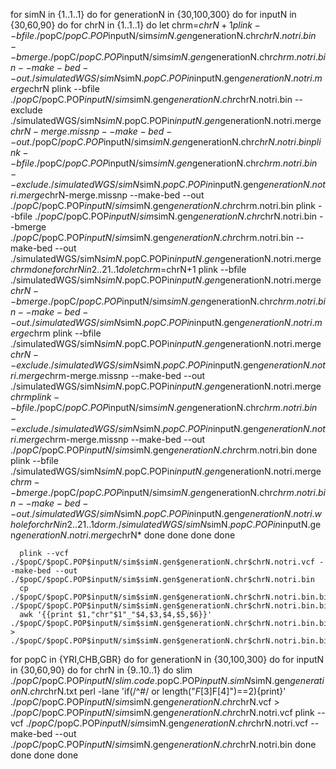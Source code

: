 
for simN in {1..1..1}
do
  for generationN in {30,100,300}
  do
    for inputN in {30,60,90}
    do
      for chrN in {1..1..1}
      do
      let chrm=$chrN+1
      plink --bfile ./$popC/$popC.POP$inputN/sim$simN.gen$generationN.chr$chrN.notri.bin --bmerge ./$popC/$popC.POP$inputN/sim$simN.gen$generationN.chr$chrm.notri.bin --make-bed --out ./simulatedWGS/simN$simN.$popC.POPin$inputN.gen$generationN.notri.merge$chrN
      plink --bfile ./$popC/$popC.POP$inputN/sim$simN.gen$generationN.chr$chrN.notri.bin --exclude ./simulatedWGS/simN$simN.$popC.POPin$inputN.gen$generationN.notri.merge$chrN-merge.missnp --make-bed --out ./$popC/$popC.POP$inputN/sim$simN.gen$generationN.chr$chrN.notri.bin
      plink --bfile ./$popC/$popC.POP$inputN/sim$simN.gen$generationN.chr$chrm.notri.bin --exclude ./simulatedWGS/simN$simN.$popC.POPin$inputN.gen$generationN.notri.merge$chrN-merge.missnp --make-bed --out ./$popC/$popC.POP$inputN/sim$simN.gen$generationN.chr$chrm.notri.bin
      plink --bfile ./$popC/$popC.POP$inputN/sim$simN.gen$generationN.chr$chrN.notri.bin --bmerge ./$popC/$popC.POP$inputN/sim$simN.gen$generationN.chr$chrm.notri.bin --make-bed --out ./simulatedWGS/simN$simN.$popC.POPin$inputN.gen$generationN.notri.merge$chrm
      done
      for chrN in {2..21..1}
      do
      let chrm=$chrN+1
      plink --bfile ./simulatedWGS/simN$simN.$popC.POPin$inputN.gen$generationN.notri.merge$chrN --bmerge ./$popC/$popC.POP$inputN/sim$simN.gen$generationN.chr$chrm.notri.bin --make-bed --out ./simulatedWGS/simN$simN.$popC.POPin$inputN.gen$generationN.notri.merge$chrm
      plink --bfile ./simulatedWGS/simN$simN.$popC.POPin$inputN.gen$generationN.notri.merge$chrN --exclude ./simulatedWGS/simN$simN.$popC.POPin$inputN.gen$generationN.notri.merge$chrm-merge.missnp --make-bed --out ./simulatedWGS/simN$simN.$popC.POPin$inputN.gen$generationN.notri.merge$chrm
      plink --bfile ./$popC/$popC.POP$inputN/sim$simN.gen$generationN.chr$chrm.notri.bin --exclude ./simulatedWGS/simN$simN.$popC.POPin$inputN.gen$generationN.notri.merge$chrm-merge.missnp --make-bed --out ./$popC/$popC.POP$inputN/sim$simN.gen$generationN.chr$chrm.notri.bin
      done
      plink --bfile ./simulatedWGS/simN$simN.$popC.POPin$inputN.gen$generationN.notri.merge$chrm --bmerge ./$popC/$popC.POP$inputN/sim$simN.gen$generationN.chr$chrm.notri.bin --make-bed --out ./simulatedWGS/simN$simN.$popC.POPin$inputN.gen$generationN.notri.whole
      for chrN in {2..21..1}
      do 
      rm ./simulatedWGS/simN$simN.$popC.POPin$inputN.gen$generationN.notri.merge$chrN*
      done
    done
  done
done


      

      plink --vcf ./$popC/$popC.POP$inputN/sim$simN.gen$generationN.chr$chrN.notri.vcf --make-bed --out ./$popC/$popC.POP$inputN/sim$simN.gen$generationN.chr$chrN.notri.bin
      cp ./$popC/$popC.POP$inputN/sim$simN.gen$generationN.chr$chrN.notri.bin.bim ./$popC/$popC.POP$inputN/sim$simN.gen$generationN.chr$chrN.notri.bin.bim.cp
      awk '{{print $1,"chr"$1"_"$4,$3,$4,$5,$6}}' ./$popC/$popC.POP$inputN/sim$simN.gen$generationN.chr$chrN.notri.bin.bim.cp > ./$popC/$popC.POP$inputN/sim$simN.gen$generationN.chr$chrN.notri.bin.bim


for popC in {YRI,CHB,GBR}
do 
  for generationN in {30,100,300}
  do
    for inputN in {30,60,90}
    do
      for chrN in {9..10..1}
      do
      slim ./$popC/$popC.POP$inputN/slim.code.$popC.POP$inputN.simN$simN.gen$generationN.chr$chrN.txt
      perl -lane 'if(/^#/ or length("$F[3]$F[4]")==2){print}' ./$popC/$popC.POP$inputN/sim$simN.gen$generationN.chr$chrN.vcf > ./$popC/$popC.POP$inputN/sim$simN.gen$generationN.chr$chrN.notri.vcf
      plink --vcf ./$popC/$popC.POP$inputN/sim$simN.gen$generationN.chr$chrN.notri.vcf --make-bed --out ./$popC/$popC.POP$inputN/sim$simN.gen$generationN.chr$chrN.notri.bin
      done
    done
  done
done

